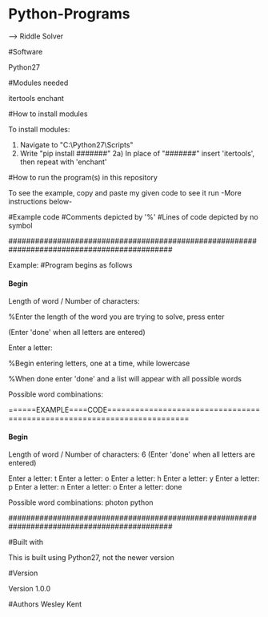 # Python-Programs
--> Riddle Solver

#Software

Python27


#Modules needed

itertools
enchant


#How to install modules

To install modules:
1) Navigate to "C:\Python27\Scripts"
2) Write "pip install #######" 
2a) In place of "#######" insert 'itertools', then repeat with 'enchant'


#How to run the program(s) in this repository

To see the example, copy and paste my given code to see it run
-More instructions below-


#Example code
#Comments depicted by '%'
#Lines of code depicted by no symbol

#############################################################################################

Example: #Program begins as follows

#### Begin ####

Length of word / Number of characters: 

%Enter the length of the word you are trying to solve, press enter

(Enter 'done' when all letters are entered)

Enter a letter: 

%Begin entering letters, one at a time, while lowercase

%When done enter 'done' and a list will appear with all possible words

Possible word combinations:

======EXAMPLE====CODE========================================================================


#### Begin ####

Length of word / Number of characters: 6
(Enter 'done' when all letters are entered)

Enter a letter: t
Enter a letter: o
Enter a letter: h
Enter a letter: y
Enter a letter: p
Enter a letter: n
Enter a letter: o
Enter a letter: done

Possible word combinations:
photon
python




#############################################################################################

#Built with

This is built using Python27, not the newer version

#Version

Version 1.0.0

#Authors
Wesley Kent
